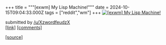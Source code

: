 +++
title = """[exwm] My Lisp Machine!"""
date = 2024-10-15T09:04:33.000Z
tags = ["reddit","wm"]
+++
[![[exwm] My Lisp Machine!](https://preview.redd.it/zaqifmj3yvud1.png?width=640&crop=smart&auto=webp&s=a21c94302b844e534144c2f6c8ef62efbd77f189 "[exwm] My Lisp Machine!")](https://www.reddit.com/r/unixporn/comments/1g43dly/exwm_my_lisp_machine/)

submitted by [/u/XzwordfeudzX](https://www.reddit.com/user/XzwordfeudzX)  
[\[link\]](https://i.redd.it/zaqifmj3yvud1.png) [\[comments\]](https://www.reddit.com/r/unixporn/comments/1g43dly/exwm_my_lisp_machine/)

[[source]](https://www.reddit.com/r/unixporn/comments/1g43dly/exwm_my_lisp_machine/)
